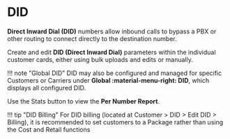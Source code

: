 # DID

**Direct Inward Dial (DID)** numbers allow inbound calls to bypass a PBX or other routing to connect directly to the destination number. 

Create and edit **DID (Direct Inward Dial)** parameters within the individual customer cards, either using bulk uploads and edits or manually. 

!!! note "Global DID"
    DID may also be configured and managed for specific Customers or Carriers under **Global :material-menu-right: DID**, which displays all configured DID.

Use the Stats button to view the **Per Number Report**.

!!! tip "DID Billing"
    For DID billing (located at Customer > DID > Edit DID > Billing), it is recommended to set customers to a Package rather than using the Cost and Retail functions
